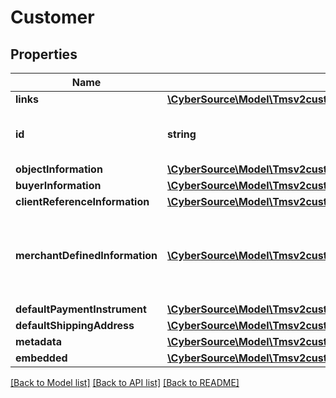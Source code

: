 # Customer

## Properties
Name | Type | Description | Notes
------------ | ------------- | ------------- | -------------
**links** | [**\CyberSource\Model\Tmsv2customersLinks**](Tmsv2customersLinks.md) |  | [optional] 
**id** | **string** | The id of the Customer Token. | [optional] 
**objectInformation** | [**\CyberSource\Model\Tmsv2customersObjectInformation**](Tmsv2customersObjectInformation.md) |  | [optional] 
**buyerInformation** | [**\CyberSource\Model\Tmsv2customersBuyerInformation**](Tmsv2customersBuyerInformation.md) |  | [optional] 
**clientReferenceInformation** | [**\CyberSource\Model\Tmsv2customersClientReferenceInformation**](Tmsv2customersClientReferenceInformation.md) |  | [optional] 
**merchantDefinedInformation** | [**\CyberSource\Model\Tmsv2customersMerchantDefinedInformation[]**](Tmsv2customersMerchantDefinedInformation.md) | Object containing the custom data that the merchant defines. | [optional] 
**defaultPaymentInstrument** | [**\CyberSource\Model\Tmsv2customersDefaultPaymentInstrument**](Tmsv2customersDefaultPaymentInstrument.md) |  | [optional] 
**defaultShippingAddress** | [**\CyberSource\Model\Tmsv2customersDefaultShippingAddress**](Tmsv2customersDefaultShippingAddress.md) |  | [optional] 
**metadata** | [**\CyberSource\Model\Tmsv2customersMetadata**](Tmsv2customersMetadata.md) |  | [optional] 
**embedded** | [**\CyberSource\Model\Tmsv2customersEmbedded**](Tmsv2customersEmbedded.md) |  | [optional] 

[[Back to Model list]](../README.md#documentation-for-models) [[Back to API list]](../README.md#documentation-for-api-endpoints) [[Back to README]](../README.md)


